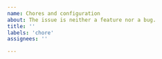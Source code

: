 ```yaml
---
name: Chores and configuration
about: The issue is neither a feature nor a bug.
title: ''
labels: 'chore'
assignees: ''

---
```



